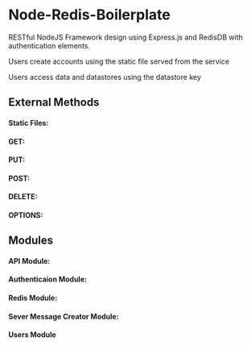 # Node-Redis-Boilerplate

RESTful NodeJS Framework design using Express.js and RedisDB with authentication elements.

Users create accounts using the static file served from the service

Users access data and datastores using the datastore key 

## External Methods
#### Static Files:

#### GET:
#### PUT:
#### POST:
#### DELETE:
#### OPTIONS:

## Modules

#### API Module:

#### Authenticaion Module:

#### Redis Module:

#### Sever Message Creator Module:

#### Users Module
